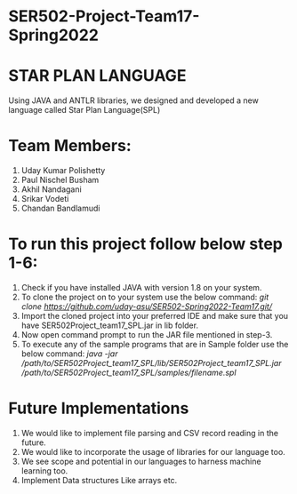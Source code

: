 # SER502-Project-Team17-Spring2022
# STAR PLAN LANGUAGE

Using JAVA and ANTLR libraries, we designed and developed a new language called Star Plan Language(SPL)

# Team Members:
1. Uday Kumar Polishetty
2. Paul Nischel Busham
3. Akhil Nandagani
4. Srikar Vodeti
5. Chandan Bandlamudi

# To run this project follow below step 1-6:
1) Check if you have installed JAVA with version 1.8 on your system.
2) To clone the project on to your system use the below command:
   *git clone https://github.com/uday-asu/SER502-Spring2022-Team17.git/*
3) Import the cloned project into your preferred IDE and make sure that you have SER502Project_team17_SPL.jar in lib
   folder.
4) Now open command prompt to run the JAR file mentioned in step-3.
5) To execute any of the sample programs that are in Sample folder use the below command:
   *java -jar /path/to/SER502Project_team17_SPL/lib/SER502Project_team17_SPL.jar /path/to/SER502Project_team17_SPL/samples/filename.spl*

# Future Implementations
1) We would like to implement file parsing and CSV record reading in the future.
2) We would like to incorporate the usage of libraries for our language too.
3) We see scope and potential in our languages to harness machine learning too.
4) Implement Data structures Like arrays etc.

